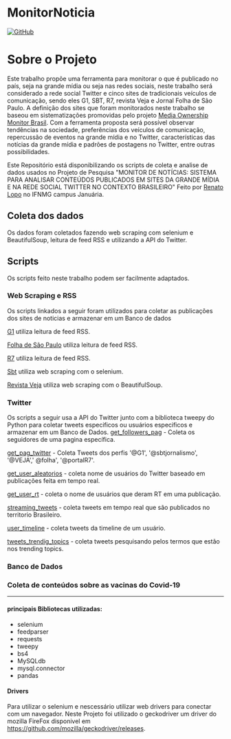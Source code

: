 # MonitorNoticia
[![GitHub](https://img.shields.io/github/license/Renatolopo/MonitorNoticia)](https://github.com/Renatolopo/MonitorNoticia/blob/master/LICENSE)

# Sobre o Projeto
Este trabalho propõe uma ferramenta para monitorar o que é publicado no país, seja na grande mídia ou seja nas redes sociais, neste trabalho será considerado a rede social Twitter e cinco sites de tradicionais veículos de comunicação, sendo eles G1, SBT, R7, revista Veja e Jornal Folha de São Paulo. A definição dos sites que foram monitorados neste trabalho se baseou em sistematizações promovidas pelo projeto [Media Ownership Monitor Brasil](http://brazil.mom-rsf.org/br/). Com a ferramenta proposta será possível observar  tendências na sociedade, preferências dos veículos de comunicação, repercussão de eventos na grande mídia e no Twitter, características das notícias da grande mídia e padrões de postagens no Twitter, entre outras possibilidades.

Este Repositório está disponibilizando os scripts de coleta e analise de dados usados no Projeto de Pesquisa "MONITOR DE NOTÍCIAS: SISTEMA PARA ANALISAR CONTEÚDOS PUBLICADOS EM SITES DA GRANDE MÍDIA E NA REDE SOCIAL TWITTER NO CONTEXTO BRASILEIRO" Feito por [Renato Lopo](https://github.com/Renatolopo) no IFNMG campus Januária.

## Coleta dos dados
 Os dados foram  coletados fazendo  web scraping com selenium e BeautifulSoup, leitura de feed RSS e utilizando a API do Twitter.

  ## Scripts
  Os scripts feito neste trabalho podem ser facilmente adaptados.
  ### Web Scraping e RSS
  Os scripts linkados a seguir foram utilizados para coletar as publicações dos sites de noticias e armazenar em um Banco de dados

  [G1](https://github.com/Renatolopo/MonitorNoticia/blob/master/scripts/web-scraping-paginas-de-noticias/G1.py)  utiliza leitura de feed RSS.
  
  [Folha de São Paulo](https://github.com/Renatolopo/MonitorNoticia/blob/master/scripts/web-scraping-paginas-de-noticias/folha.py) utiliza leitura de feed RSS.
  
  [R7](https://github.com/Renatolopo/MonitorNoticia/blob/master/scripts/web-scraping-paginas-de-noticias/r7.py) utiliza leitura de feed RSS.
  
  [Sbt](https://github.com/Renatolopo/MonitorNoticia/blob/master/scripts/web-scraping-paginas-de-noticias/sbt.py) utiliza web scraping com o selenium.
  
  [Revista Veja](https://github.com/Renatolopo/MonitorNoticia/blob/master/scripts/web-scraping-paginas-de-noticias/veja.py) utiliza web scraping com o BeautifulSoup.
  
  
  ### Twitter
  Os scripts a seguir usa a API do Twitter junto com a biblioteca tweepy do Python para coletar tweets especificos ou usuários especificos e armazenar em um Banco de Dados.
  [get_followers_pag](https://github.com/Renatolopo/MonitorNoticia/blob/master/scripts/twitter/get_followers_pag.py) - Coleta os seguidores de uma pagina específica.
  
  [get_pag_twitter](https://github.com/Renatolopo/MonitorNoticia/blob/master/scripts/twitter/get_pag_twitter.py) -  Coleta Tweets dos perfis '@G1', '@sbtjornalismo', '@VEJA',' @folha', '@portalR7'.
  
  [get_user_aleatorios](https://github.com/Renatolopo/MonitorNoticia/blob/master/scripts/twitter/get_user_aleatorios.py) - coleta nome de usuários do Twitter baseado em publicações feita em tempo real.
  
  [get_user_rt](https://github.com/Renatolopo/MonitorNoticia/blob/master/scripts/twitter/get_user_rt.py) - coleta o nome de usuários que deram RT em uma publicação.
  
  [streaming_tweets](https://github.com/Renatolopo/MonitorNoticia/blob/master/scripts/twitter/streaming_tweets.py) - coleta tweets em tempo real que são publicados no territorio Brasileiro.
  
  [user_timeline](https://github.com/Renatolopo/MonitorNoticia/blob/master/scripts/twitter/user_timeline.py) - coleta tweets da timeline de um usuário.
  
  [tweets_trendig_topics](https://github.com/Renatolopo/MonitorNoticia/blob/master/scripts/twitter/tweets_trendig-topics.py) - coleta tweets pesquisando pelos termos que estão nos trending topics.
  
### Banco de Dados

### Coleta de conteúdos sobre as vacinas do Covid-19
---- 
#### principais Bibliotecas utilizadas:
  - selenium
  - feedparser
  - requests
  - tweepy
  - bs4
  - MySQLdb
  - mysql.connector
  - pandas

  
  
#### Drivers
Para utilizar o selenium e nescessário utilizar web drivers para conectar com um navegador. Neste Projeto foi utilizado o geckodriver um driver do mozilla FireFox disponivel em https://github.com/mozilla/geckodriver/releases.

  
